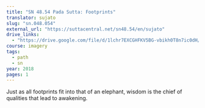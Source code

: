 ```yaml
---
title: "SN 48.54 Pada Sutta: Footprints"
translator: sujato
slug: "sn.048.054"
external_url: "https://suttacentral.net/sn48.54/en/sujato"
drive_links:
  - "https://drive.google.com/file/d/1lchr7EXCGHFKV5BG-vbikh0T8n7ic0dH/view?usp=drivesdk"
course: imagery
tags:
  - path
  - sn
year: 2018
pages: 1
---
```


Just as all footprints fit into that of an elephant, wisdom is the chief of qualities that lead to awakening.
